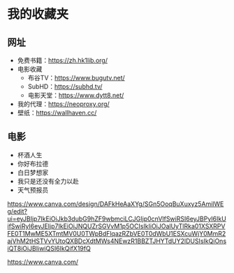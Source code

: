# 我的收藏夹

## 网址

* 免费书籍：<https://zh.hk1lib.org/>
* 电影收藏
  * 布谷TV：<https://www.bugutv.net/>
  * SubHD：<https://subhd.tv/>
  * 电影天堂：<https://www.dytt8.net/>
* 我的代理：<https://neoproxy.org/>
* 壁纸：<https://wallhaven.cc/>

## 电影

* 杯酒人生
* 你好布拉德
* 白日梦想家
* 我只是还没有全力以赴
* 天气预报员


https://www.canva.com/design/DAFkHeAaXYg/SGn5OoqBuXuxyz5AmilWEg/edit?ui=eyJBIjp7IkEiOiJkb3dubG9hZF9wbmciLCJGIjp0cnVlfSwiRSI6eyJBPyI6IkUifSwiRyI6eyJEIjp7IkEiOiJNQUZrSGVvM1p5OCIsIkIiOiJOalUyTlRka01XSXRPVFE0T1MwME5XTmtMV0U0TWpBdFlqazRZbVE0T0dWbU1ESXcuWjY0MmR2ajVhM2tHSTVvYUtoQXBDcXdtMWs4NEwzR1BBZTJHYTdUY2lDUSIsIkQiOnsiQT8iOiJBIiwiQSI6IkQifX19fQ

https://www.canva.com/